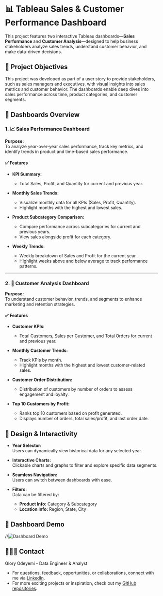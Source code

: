 # 📊 Tableau Sales & Customer Performance Dashboard

This project features two interactive Tableau dashboards—**Sales Performance** and **Customer Analysis**—designed to help business stakeholders analyze sales trends, understand customer behavior, and make data-driven decisions.

## 🎯 Project Objectives

This project was developed as part of a user story to provide stakeholders, such as sales managers and executives, with visual insights into sales metrics and customer behavior. The dashboards enable deep dives into sales performance across time, product categories, and customer segments.

## 📌 Dashboards Overview

### 1. 📈 Sales Performance Dashboard

**Purpose:**  
To analyze year-over-year sales performance, track key metrics, and identify trends in product and time-based sales performance.

#### ✅ Features
- **KPI Summary:**  
  - Total Sales, Profit, and Quantity for current and previous year.

- **Monthly Sales Trends:**  
  - Visualize monthly data for all KPIs (Sales, Profit, Quantity).
  - Highlight months with the highest and lowest sales.

- **Product Subcategory Comparison:**  
  - Compare performance across subcategories for current and previous years.
  - View sales alongside profit for each category.

- **Weekly Trends:**  
  - Weekly breakdown of Sales and Profit for the current year.
  - Highlight weeks above and below average to track performance patterns.

---

### 2. 👥 Customer Analysis Dashboard

**Purpose:**  
To understand customer behavior, trends, and segments to enhance marketing and retention strategies.

#### ✅ Features
- **Customer KPIs:**  
  - Total Customers, Sales per Customer, and Total Orders for current and previous year.

- **Monthly Customer Trends:**  
  - Track KPIs by month.
  - Highlight months with the highest and lowest customer-related sales.

- **Customer Order Distribution:**  
  - Distribution of customers by number of orders to assess engagement and loyalty.

- **Top 10 Customers by Profit:**  
  - Ranks top 10 customers based on profit generated.
  - Displays number of orders, total sales/profit, and last order date.

## 🧩 Design & Interactivity

- **Year Selector:**  
  Users can dynamically view historical data for any selected year.

- **Interactive Charts:**  
  Clickable charts and graphs to filter and explore specific data segments.

- **Seamless Navigation:**  
  Users can switch between dashboards with ease.

- **Filters:**  
  Data can be filtered by:
  - **Product Info:** Category & Subcategory  
  - **Location Info:** Region, State, City

## 🎥 Dashboard Demo

//![Dashboard Demo](media/dashboard-demo.gif)

## 👩🏽‍💻 Contact
Glory Odeyemi - Data Engineer & Analyst
- For questions, feedback, opportunities, or collaborations, connect with me via [LinkedIn](https://www.linkedin.com/in/glory-odeyemi/).
- For more exciting projects or inspiration, check out my [GitHub repositories](https://github.com/gloryodeyemi).
